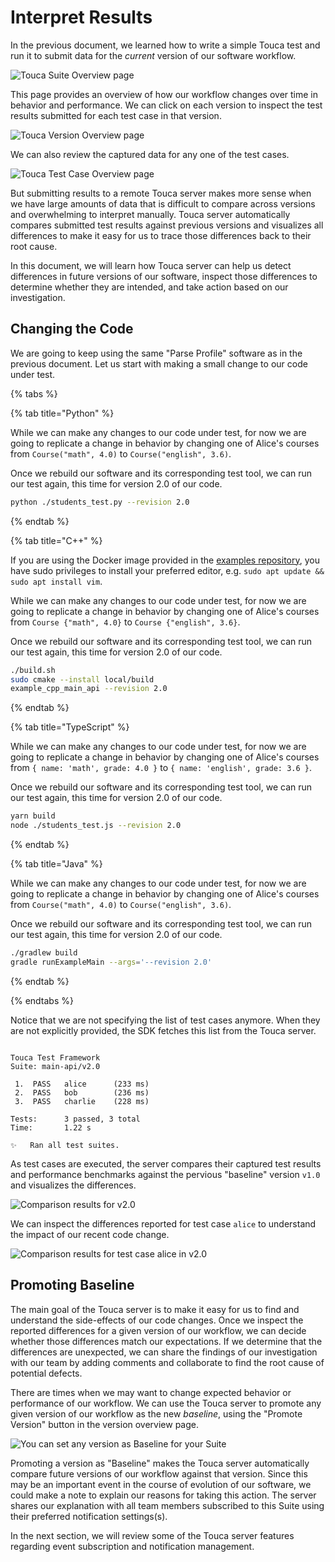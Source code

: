 # Interpret Results

In the previous document, we learned how to write a simple Touca test and run it
to submit data for the _current_ version of our software workflow.

![Touca Suite Overview page](../.gitbook/assets/touca-suite-page-single-version.png)

This page provides an overview of how our workflow changes over time in behavior
and performance. We can click on each version to inspect the test results
submitted for each test case in that version.

![Touca Version Overview page](../.gitbook/assets/touca-version-page-first.png)

We can also review the captured data for any one of the test cases.

![Touca Test Case Overview page](../.gitbook/assets/touca-case-page-first.png)

But submitting results to a remote Touca server makes more sense when we have
large amounts of data that is difficult to compare across versions and
overwhelming to interpret manually. Touca server automatically compares
submitted test results against previous versions and visualizes all differences
to make it easy for us to trace those differences back to their root cause.

In this document, we will learn how Touca server can help us detect differences
in future versions of our software, inspect those differences to determine
whether they are intended, and take action based on our investigation.

## Changing the Code

We are going to keep using the same "Parse Profile" software as in the previous
document. Let us start with making a small change to our code under test.

{% tabs %}

{% tab title="Python" %}

While we can make any changes to our code under test, for now we are going to
replicate a change in behavior by changing one of Alice's courses from
`Course("math", 4.0)` to `Course("english", 3.6)`.

Once we rebuild our software and its corresponding test tool, we can run our
test again, this time for version 2.0 of our code.

```bash
python ./students_test.py --revision 2.0
```

{% endtab %}

{% tab title="C++" %}

If you are using the Docker image provided in the
[examples repository](https://github.com/trytouca/examples), you have sudo
privileges to install your preferred editor, e.g.
`sudo apt update && sudo apt install vim`.

While we can make any changes to our code under test, for now we are going to
replicate a change in behavior by changing one of Alice's courses from
`Course {"math", 4.0}` to `Course {"english", 3.6}`.

Once we rebuild our software and its corresponding test tool, we can run our
test again, this time for version 2.0 of our code.

```bash
./build.sh
sudo cmake --install local/build
example_cpp_main_api --revision 2.0
```

{% endtab %}

{% tab title="TypeScript" %}

While we can make any changes to our code under test, for now we are going to
replicate a change in behavior by changing one of Alice's courses from
`{ name: 'math', grade: 4.0 }` to `{ name: 'english', grade: 3.6 }`.

Once we rebuild our software and its corresponding test tool, we can run our
test again, this time for version 2.0 of our code.

```bash
yarn build
node ./students_test.js --revision 2.0
```

{% endtab %}

{% tab title="Java" %}

While we can make any changes to our code under test, for now we are going to
replicate a change in behavior by changing one of Alice's courses from
`Course("math", 4.0)` to `Course("english", 3.6)`.

Once we rebuild our software and its corresponding test tool, we can run our
test again, this time for version 2.0 of our code.

```bash
./gradlew build
gradle runExampleMain --args='--revision 2.0'
```

{% endtab %}

{% endtabs %}

Notice that we are not specifying the list of test cases anymore. When they are
not explicitly provided, the SDK fetches this list from the Touca server.

```text

Touca Test Framework
Suite: main-api/v2.0

 1.  PASS   alice      (233 ms)
 2.  PASS   bob        (236 ms)
 3.  PASS   charlie    (228 ms)

Tests:      3 passed, 3 total
Time:       1.22 s

✨   Ran all test suites.

```

As test cases are executed, the server compares their captured test results and
performance benchmarks against the pervious "baseline" version `v1.0` and
visualizes the differences.

![Comparison results for v2.0](../.gitbook/assets/touca-version-page-second.png)

We can inspect the differences reported for test case `alice` to understand the
impact of our recent code change.

![Comparison results for test case alice in v2.0](../.gitbook/assets/touca-case-page-second.png)

## Promoting Baseline

The main goal of the Touca server is to make it easy for us to find and
understand the side-effects of our code changes. Once we inspect the reported
differences for a given version of our workflow, we can decide whether those
differences match our expectations. If we determine that the differences are
unexpected, we can share the findings of our investigation with our team by
adding comments and collaborate to find the root cause of potential defects.

There are times when we may want to change expected behavior or performance of
our workflow. We can use the Touca server to promote any given version of our
workflow as the new _baseline_, using the "Promote Version" button in the
version overview page.

![You can set any version as Baseline for your Suite](../.gitbook/assets/touca-version-page-promote.png)

Promoting a version as "Baseline" makes the Touca server automatically compare
future versions of our workflow against that version. Since this may be an
important event in the course of evolution of our software, we could make a note
to explain our reasons for taking this action. The server shares our explanation
with all team members subscribed to this Suite using their preferred
notification settings(s).

In the next section, we will review some of the Touca server features regarding
event subscription and notification management.
